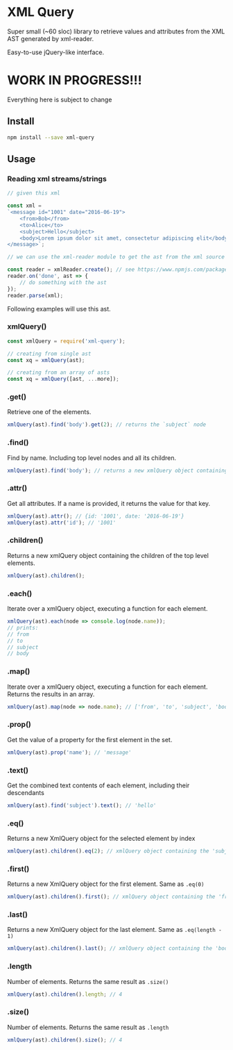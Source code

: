 # XML Query

Super small (~60 sloc) library to retrieve values and attributes from the XML AST generated by xml-reader.

Easy-to-use jQuery-like interface.

# WORK IN PROGRESS!!!

Everything here is subject to change

## Install

```bash
npm install --save xml-query
```

## Usage

### Reading xml streams/strings

```javascript
// given this xml

const xml =
`<message id="1001" date="2016-06-19">
    <from>Bob</from>
    <to>Alice</to>
    <subject>Hello</subject>
    <body>Lorem ipsum dolor sit amet, consectetur adipiscing elit</body>
</message>`;

// we can use the xml-reader module to get the ast from the xml source

const reader = xmlReader.create(); // see https://www.npmjs.com/package/xml-reader
reader.on('done', ast => {
    // do something with the ast
});
reader.parse(xml);
```

Following examples will use this ast.

### xmlQuery()

```javascript
const xmlQuery = require('xml-query');

// creating from single ast
const xq = xmlQuery(ast);

// creating from an array of asts
const xq = xmlQuery([ast, ...more]);
```

### .get()

Retrieve one of the elements.

```javascript
xmlQuery(ast).find('body').get(2); // returns the `subject` node
```

### .find()

Find by name. Including top level nodes and all its children.

```javascript
xmlQuery(ast).find('body'); // returns a new xmlQuery object containing the body element
```

### .attr()

Get all attributes. If a name is provided, it returns the value for that key.

```javascript
xmlQuery(ast).attr(); // {id: '1001', date: '2016-06-19'}
xmlQuery(ast).attr('id'); // '1001'
```

### .children()

Returns a new xmlQuery object containing the children of the top level elements.

```javascript
xmlQuery(ast).children();
```

### .each()

Iterate over a xmlQuery object, executing a function for each element.

```javascript
xmlQuery(ast).each(node => console.log(node.name));
// prints:
// from
// to
// subject
// body
```

### .map()

Iterate over a xmlQuery object, executing a function for each element. Returns the results in an array.

```javascript
xmlQuery(ast).map(node => node.name); // ['from', 'to', 'subject', 'body']
```

### .prop()

Get the value of a property for the first element in the set.

```javascript
xmlQuery(ast).prop('name'); // 'message'
```

### .text()

Get the combined text contents of each element, including their descendants

```javascript
xmlQuery(ast).find('subject').text(); // 'hello'
```

### .eq()

Returns a new XmlQuery object for the selected element by index

```javascript
xmlQuery(ast).children().eq(2); // xmlQuery object containing the 'subject' node
```

### .first()

Returns a new XmlQuery object for the first element. Same as `.eq(0)`

```javascript
xmlQuery(ast).children().first(); // xmlQuery object containing the 'from' node
```

### .last()

Returns a new XmlQuery object for the last element. Same as `.eq(length - 1)`

```javascript
xmlQuery(ast).children().last(); // xmlQuery object containing the 'body' node
```

### .length

Number of elements. Returns the same result as `.size()`

```javascript
xmlQuery(ast).children().length; // 4
```

### .size()

Number of elements. Returns the same result as `.length`

```javascript
xmlQuery(ast).children().size(); // 4
```
